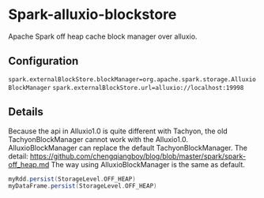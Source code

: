 # Spark-alluxio-blockstore
Apache Spark off heap cache block manager over alluxio.
## Configuration
`spark.externalBlockStore.blockManager=org.apache.spark.storage.AlluxioBlockManager`
`spark.externalBlockStore.url=alluxio://localhost:19998`
## Details
Because the api in Alluxio1.0 is quite different with Tachyon, the old TachyonBlockManager cannot work with the Alluxio1.0.
AlluxioBlockManager can replace the default TachyonBlockManager. The detail: https://github.com/chengqiangboy/blog/blob/master/spark/spark-off_heap.md
The way using AlluxioBlockManager is the same as default.
```scala
myRdd.persist(StorageLevel.OFF_HEAP)
myDataFrame.persist(StorageLevel.OFF_HEAP)
```


 
